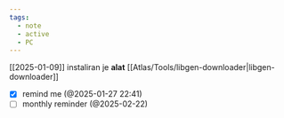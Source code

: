 ```yaml
---
tags:
  - note
  - active
  - PC
---
```

[[2025-01-09]]
instaliran je **alat** [[Atlas/Tools/libgen-downloader|libgen-downloader]]

- [x] remind me (@2025-01-27 22:41)
- [ ] monthly reminder (@2025-02-22)
